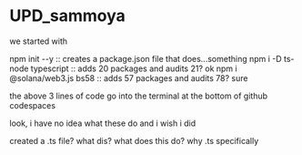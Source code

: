 # UPD_sammoya

we started with 

npm init --y  :: creates a package.json file that does...something
npm i -D ts-node typescript  :: adds 20 packages and audits 21? ok
npm i @solana/web3.js bs58  :: adds 57 packages and audits 78? sure

the above 3 lines of code go into the terminal at the bottom of github codespaces

look, i have no idea what these do and i wish i did

created a .ts file? what dis? what does this do? why .ts specifically